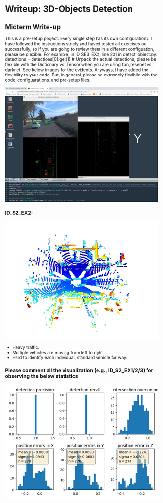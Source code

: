 # Writeup: 3D-Objects Detection

## Midterm Write-up
This is a pre-setup project. Every single step has its own configurations. I have followed the instructions stricly and haved tested all exercises out successfully, so if you are going to review them in a different configuation, please be plexible. For example, in ID_SE3_EX2, line 231 in detect_object.py: detections = detections[0].get(1) # Unpack the actual detections, please be flexible with the Dictionary vs. Tensor when you are using fpn_resenet vs. darknet. See below images for the evidents. Anyways, I have added the flexibility to your code. But, in general, please be extremely flexibile with the code, configuarations, and pre-setup files.

<img src="images/NDS3EX2_1.JPG"/>

<img src="images/NDS3EX2_2.JPG"/>


### ID_S2_EX2:
<img src="images/NDS2EX2.JPG"/>

+ Heavy traffic. 
+ Multiple vehicles are moving from left to right
+ Hard to identify each individual, standard vehicle far way. 


### Please comment all the visualization (e.g., ID_S2_EX1/2/3) for observing the below statistics
<img src="images/performance.png"/>

